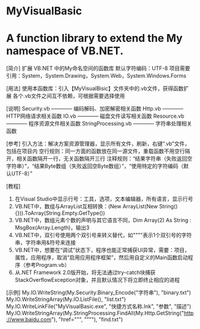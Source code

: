 # MyVisualBasic
# A function library to extend the My namespace of VB.NET.

[简介]
扩展 VB.NET 中的My命名空间的函数库
默认字符编码：UTF-8
项目需要引用：System，System.Drawing，System.Web，System.Windows.Forms

[用法]
使用本函数库：引入【MyVisualBisic】文件夹中的.vb文件，获得函数扩展
各个.vb文件之间互不依赖，可根据需要选择使用

[说明]
Security.vb          ———— 编码解码、加密解密相关函数
Http.vb              ———— HTTP网络请求相关函数
IO.vb                ———— 磁盘文件读写相关函数
Resource.vb          ———— 程序资源文件相关函数
StringProcessing.vb  ———— 字符串处理相关函数

[参考]
引入方法：解决方案资源管理器，显示所有文件，刷新，右键“.vb”文件，包括在项目内
空行规则：同一方面的函数放在同一源文件，重载函数不用空行隔开，相关函数隔开一行，无关函数隔开三行
注释规则：“结果字符串（失败返回空字符串）”，“结果Byte数组（失败返回空Byte数组）”，“使用特定的字符编码（默认UTF-8）”

[教程]
1. 在Visual Studio中显示行号：工具，选项，文本编辑器，所有语言，显示行号
2. VB.NET中，数组与ArrayList互相转换：(New ArrayList(New String() {})).ToArray(String.Empty.GetType())
3. VB.NET中，数组元素个数的声明与其它语言不同，Dim Array(2) As String : MsgBox(Array.Length)，输出3
4. VB.NET中，双引号使用两个双引号来转义替代，如""""表示1个双引号的字符串，字符串用&符号来连接
5. VB.NET中，想要在“调试”状态下，程序也能正常捕获UI异常，需要：项目，属性，应用程序，取消“启用应用程序框架”，然后用自定义的Main函数启动程序（参考Program.vb）
6. 从.NET Framework 2.0版开始，将无法通过try-catch块捕获StackOverflowException对象，并且默认情况下将立即终止相应的进程

[示例]
My.IO.WriteString(My.Security.Binary_Encode("字符串"), "binary.txt")
My.IO.WriteStringArray(My.IO.ListFile(), "list.txt")
My.IO.WriteLinkFile("MyVisualBasic.exe", "快捷方式名称.lnk", "参数", "描述")
My.IO.WriteStringArray(My.StringProcessing.FindAll(My.Http.GetString("http://www.baidu.com"), "href=""", """"), "find.txt")